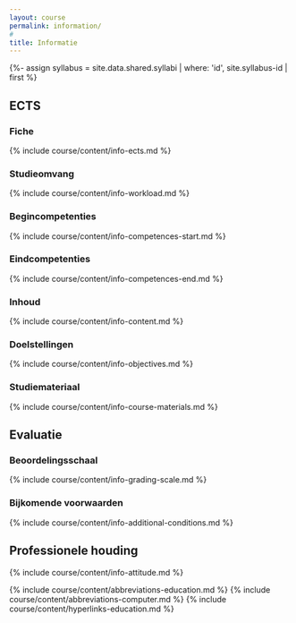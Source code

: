 ```yaml
---
layout: course
permalink: information/
#
title: Informatie
---
```

{%- assign syllabus = site.data.shared.syllabi | where: 'id', site.syllabus-id | first %}

ECTS
----

### Fiche

{% include course/content/info-ects.md %}

### Studieomvang

{% include course/content/info-workload.md %}

### Begincompetenties

{% include course/content/info-competences-start.md %}

### Eindcompetenties

{% include course/content/info-competences-end.md %}

### Inhoud

{% include course/content/info-content.md %}

### Doelstellingen

{% include course/content/info-objectives.md %}

### Studiemateriaal

{% include course/content/info-course-materials.md %}

Evaluatie
---------

### Beoordelingsschaal

{% include course/content/info-grading-scale.md %}

### Bijkomende voorwaarden

{% include course/content/info-additional-conditions.md %}

Professionele houding
---------------------

{% include course/content/info-attitude.md %}


{% include course/content/abbreviations-education.md %}
{% include course/content/abbreviations-computer.md %}
{% include course/content/hyperlinks-education.md %}